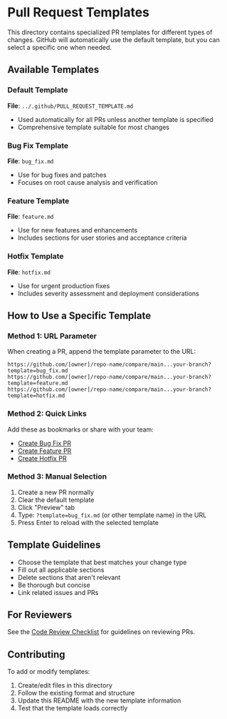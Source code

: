 # Pull Request Templates

This directory contains specialized PR templates for different types of changes. GitHub will automatically use the default template, but you can select a specific one when needed.

## Available Templates

### Default Template
**File**: `../.github/PULL_REQUEST_TEMPLATE.md`
- Used automatically for all PRs unless another template is specified
- Comprehensive template suitable for most changes

### Bug Fix Template
**File**: `bug_fix.md`
- Use for bug fixes and patches
- Focuses on root cause analysis and verification

### Feature Template
**File**: `feature.md`
- Use for new features and enhancements
- Includes sections for user stories and acceptance criteria

### Hotfix Template
**File**: `hotfix.md`
- Use for urgent production fixes
- Includes severity assessment and deployment considerations

## How to Use a Specific Template

### Method 1: URL Parameter
When creating a PR, append the template parameter to the URL:
```
https://github.com/[owner]/repo-name/compare/main...your-branch?template=bug_fix.md
https://github.com/[owner]/repo-name/compare/main...your-branch?template=feature.md
https://github.com/[owner]/repo-name/compare/main...your-branch?template=hotfix.md
```

### Method 2: Quick Links
Add these as bookmarks or share with your team:

- [Create Bug Fix PR](../../../compare/main...HEAD?template=bug_fix.md)
- [Create Feature PR](../../../compare/main...HEAD?template=feature.md)  
- [Create Hotfix PR](../../../compare/main...HEAD?template=hotfix.md)

### Method 3: Manual Selection
1. Create a new PR normally
2. Clear the default template
3. Click "Preview" tab
4. Type: `?template=bug_fix.md` (or other template name) in the URL
5. Press Enter to reload with the selected template

## Template Guidelines

- Choose the template that best matches your change type
- Fill out all applicable sections
- Delete sections that aren't relevant
- Be thorough but concise
- Link related issues and PRs

## For Reviewers

See the [Code Review Checklist](../CODE_REVIEW_CHECKLIST.md) for guidelines on reviewing PRs.

## Contributing

To add or modify templates:
1. Create/edit files in this directory
2. Follow the existing format and structure
3. Update this README with the new template information
4. Test that the template loads correctly
